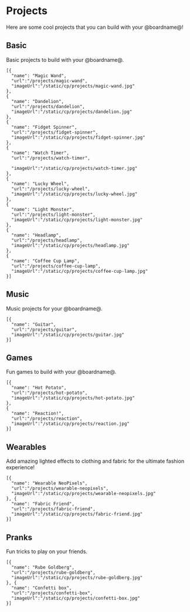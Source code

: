 # Projects

Here are some cool projects that you can build with your @boardname@!

## Basic

Basic projects to build with your @boardname@.

```codecard
[{
  "name": "Magic Wand",
  "url":"/projects/magic-wand",
  "imageUrl":"/static/cp/projects/magic-wand.jpg"
},
{
  "name": "Dandelion",
  "url":"/projects/dandelion",
  "imageUrl":"/static/cp/projects/dandelion.jpg"
},
{
  "name": "Fidget Spinner",
  "url":"/projects/fidget-spinner",
  "imageUrl":"/static/cp/projects/fidget-spinner.jpg"
},
{
  "name": "Watch Timer",
  "url":"/projects/watch-timer",

  "imageUrl":"/static/cp/projects/watch-timer.jpg"
},
{
  "name": "Lucky Wheel",
  "url":"/projects/lucky-wheel",
  "imageUrl":"/static/cp/projects/lucky-wheel.jpg"
},
{
  "name": "Light Monster", 
  "url":"/projects/light-monster", 
  "imageUrl":"/static/cp/projects/light-monster.jpg"
},
{
  "name": "Headlamp",
  "url":"/projects/headlamp",
  "imageUrl":"/static/cp/projects/headlamp.jpg"
},
{
  "name": "Coffee Cup Lamp",
  "url":"/projects/coffee-cup-lamp",
  "imageUrl":"/static/cp/projects/coffee-cup-lamp.jpg"
}]
```

## Music

Music projects for your @boardname@.

```codecard
[{
  "name": "Guitar",
  "url":"/projects/guitar",
  "imageUrl":"/static/cp/projects/guitar.jpg"
}]
```

## Games

Fun games to build with your @boardname@.

```codecard
[{
  "name": "Hot Potato",
  "url":"/projects/hot-potato",
  "imageUrl":"/static/cp/projects/hot-potato.jpg"
}, 
{
  "name": "Reaction!", 
  "url":"/projects/reaction",
  "imageUrl":"/static/cp/projects/reaction.jpg"
}]
```

## Wearables

Add amazing lighted effects to clothing and fabric for the ultimate fashion experience!

```codecard
[{
  "name": "Wearable NeoPixels",
  "url":"/projects/wearable-neopixels",
  "imageUrl":"/static/cp/projects/wearable-neopixels.jpg"
}, {
  "name": "Fabric Friend",
  "url":"/projects/fabric-friend",
  "imageUrl":"/static/cp/projects/fabric-friend.jpg"
}]
```

## Pranks

Fun tricks to play on your friends.

```codecard
[{ 
  "name": "Rube Goldberg",
  "url":"/projects/rube-goldberg",
  "imageUrl":"/static/cp/projects/rube-goldberg.jpg"
}, {
  "name": "Confetti box", 
  "url":"/projects/confetti-box",
  "imageUrl":"/static/cp/projects/confetti-box.jpg"
}]
```
